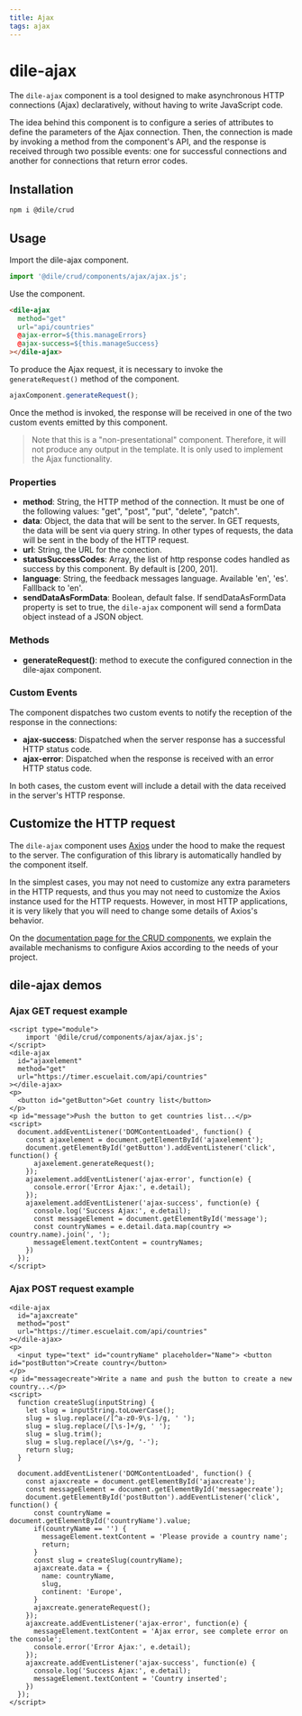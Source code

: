 ```yaml
---
title: Ajax
tags: ajax
---
```


# dile-ajax

The `dile-ajax` component is a tool designed to make asynchronous HTTP connections (Ajax) declaratively, without having to write JavaScript code.

The idea behind this component is to configure a series of attributes to define the parameters of the Ajax connection. Then, the connection is made by invoking a method from the component's API, and the response is received through two possible events: one for successful connections and another for connections that return error codes.

## Installation

```bash
npm i @dile/crud
```

## Usage

Import the dile-ajax component.

```javascript
import '@dile/crud/components/ajax/ajax.js';
```

Use the component.

```html
<dile-ajax
  method="get"
  url="api/countries"
  @ajax-error=${this.manageErrors}
  @ajax-success=${this.manageSuccess}
></dile-ajax>
```

To produce the Ajax request, it is necessary to invoke the `generateRequest()` method of the component.

```javascript
ajaxComponent.generateRequest();
```

Once the method is invoked, the response will be received in one of the two custom events emitted by this component.

> Note that this is a "non-presentational" component. Therefore, it will not produce any output in the template. It is only used to implement the Ajax functionality.

### Properties

- **method**: String, the HTTP method of the connection. It must be one of the following values: "get", "post", "put", "delete", "patch".
- **data**: Object, the data that will be sent to the server. In GET requests, the data will be sent via query string. In other types of requests, the data will be sent in the body of the HTTP request.
- **url**: String, the URL for the conection.
- **statusSuccessCodes**: Array, the list of http response codes handled as success by this component. By default is [200, 201].
- **language**: String, the feedback messages language. Available 'en', 'es'. Falllback to 'en'.
- **sendDataAsFormData**: Boolean, default false. If sendDataAsFormData property is set to true, the `dile-ajax` component will send a formData object instead of a JSON object.

### Methods

- **generateRequest()**: method to execute the configured connection in the dile-ajax component.


### Custom Events

The component dispatches two custom events to notify the reception of the response in the connections:

- **ajax-success**: Dispatched when the server response has a successful HTTP status code.
- **ajax-error**: Dispatched when the response is received with an error HTTP status code.

In both cases, the custom event will include a detail with the data received in the server's HTTP response.

## Customize the HTTP request

The `dile-ajax` component uses [Axios](https://axios-http.com/) under the hood to make the request to the server. The configuration of this library is automatically handled by the component itself.

In the simplest cases, you may not need to customize any extra parameters in the HTTP requests, and thus you may not need to customize the Axios instance used for the HTTP requests. However, in most HTTP applications, it is very likely that you will need to change some details of Axios's behavior.

On the [documentation page for the CRUD components](/crud/), we explain the available mechanisms to configure Axios according to the needs of your project.

## dile-ajax demos

### Ajax GET request example

```html:preview
<script type="module">
    import '@dile/crud/components/ajax/ajax.js';
</script>
<dile-ajax
  id="ajaxelement"
  method="get"
  url="https://timer.escuelait.com/api/countries"
></dile-ajax>
<p>
  <button id="getButton">Get country list</button>  
</p>
<p id="message">Push the button to get countries list...</p>
<script>
  document.addEventListener('DOMContentLoaded', function() {
    const ajaxelement = document.getElementById('ajaxelement');
    document.getElementById('getButton').addEventListener('click', function() {
      ajaxelement.generateRequest();
    });
    ajaxelement.addEventListener('ajax-error', function(e) {
      console.error('Error Ajax:', e.detail);
    });
    ajaxelement.addEventListener('ajax-success', function(e) {
      console.log('Success Ajax:', e.detail);
      const messageElement = document.getElementById('message');
      const countryNames = e.detail.data.map(country => country.name).join(', ');
      messageElement.textContent = countryNames;
    })
  });
</script>
```

### Ajax POST request example

```html:preview
<dile-ajax
  id="ajaxcreate"
  method="post"
  url="https://timer.escuelait.com/api/countries"
></dile-ajax>
<p>
  <input type="text" id="countryName" placeholder="Name"> <button id="postButton">Create country</button>  
</p>
<p id="messagecreate">Write a name and push the button to create a new country...</p>
<script>
  function createSlug(inputString) {
    let slug = inputString.toLowerCase();
    slug = slug.replace(/[^a-z0-9\s-]/g, ' ');
    slug = slug.replace(/[\s-]+/g, ' ');
    slug = slug.trim();
    slug = slug.replace(/\s+/g, '-');        
    return slug;
  }

  document.addEventListener('DOMContentLoaded', function() {
    const ajaxcreate = document.getElementById('ajaxcreate');
    const messageElement = document.getElementById('messagecreate');
    document.getElementById('postButton').addEventListener('click', function() {
      const countryName = document.getElementById('countryName').value;
      if(countryName == '') {
        messageElement.textContent = 'Please provide a country name';
        return;
      }
      const slug = createSlug(countryName);
      ajaxcreate.data = {
        name: countryName,
        slug,
        continent: 'Europe',
      }
      ajaxcreate.generateRequest();
    });
    ajaxcreate.addEventListener('ajax-error', function(e) {
      messageElement.textContent = 'Ajax error, see complete error on the console';
      console.error('Error Ajax:', e.detail);
    });
    ajaxcreate.addEventListener('ajax-success', function(e) {
      console.log('Success Ajax:', e.detail);
      messageElement.textContent = 'Country inserted';
    })
  });
</script>
```
